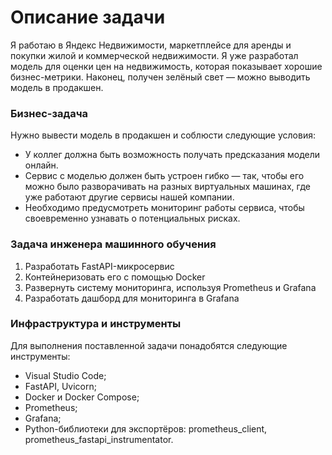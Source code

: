 # Описание задачи
Я работаю в Яндекс Недвижимости, маркетплейсе для аренды и покупки жилой и коммерческой недвижимости. Я уже разработал модель для оценки цен на недвижимость, которая показывает хорошие бизнес-метрики. Наконец, получен зелёный свет — можно выводить модель в продакшен.

### Бизнес-задача
Нужно вывести модель в продакшен и соблюсти следующие условия:
- У коллег должна быть возможность получать предсказания модели онлайн.
- Сервис с моделью должен быть устроен гибко — так, чтобы его можно было разворачивать на разных виртуальных машинах, где уже работают другие сервисы нашей компании.
- Необходимо предусмотреть мониторинг работы сервиса, чтобы своевременно узнавать о потенциальных рисках.

### Задача инженера машинного обучения
1. Разработать FastAPI-микросервис
2. Контейнеризовать его с помощью Docker
3. Развернуть систему мониторинга, используя Prometheus и Grafana
4. Разработать дашборд для мониторинга в Grafana

### Инфраструктура и инструменты
Для выполнения поставленной задачи понадобятся следующие инструменты:

- Visual Studio Code;
- FastAPI, Uvicorn;
- Docker и Docker Compose;
- Prometheus;
- Grafana;
- Python-библиотеки для экспортёров: prometheus_client, prometheus_fastapi_instrumentator.
